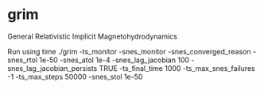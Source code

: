 grim
====

General Relativistic Implicit Magnetohydrodynamics

Run using 
time ./grim -ts_monitor -snes_monitor -snes_converged_reason -snes_rtol 1e-50 -snes_atol 1e-4 -snes_lag_jacobian 100 -snes_lag_jacobian_persists TRUE -ts_final_time 1000 -ts_max_snes_failures -1 -ts_max_steps 50000 -snes_stol 1e-50
